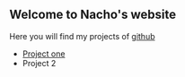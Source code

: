 ## Welcome to Nacho's website

Here you will find my projects of [github](https://github.com/nachokleinman)

- [Project one](/Projects/test1.md)
- Project 2

